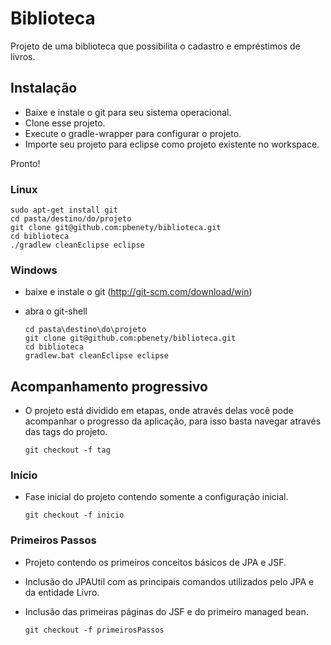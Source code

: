 Biblioteca
==========

Projeto de uma biblioteca que possibilita o cadastro e empréstimos de livros.

## Instalação

* Baixe e instale o git para seu sistema operacional.
* Clone esse projeto.
* Execute o gradle-wrapper para configurar o projeto.
* Importe seu projeto para eclipse como projeto existente no workspace.

Pronto!

### Linux

    sudo apt-get install git
    cd pasta/destino/do/projeto
    git clone git@github.com:pbenety/biblioteca.git
    cd biblioteca
    ./gradlew cleanEclipse eclipse
    
### Windows

* baixe e instale o git (http://git-scm.com/download/win)
* abra o git-shell

    ```
    cd pasta\destino\do\projeto
    git clone git@github.com:pbenety/biblioteca.git
    cd biblioteca
    gradlew.bat cleanEclipse eclipse
    ```
    
## Acompanhamento progressivo

* O projeto está dividido em etapas, onde através delas você pode acompanhar o progresso da aplicação, para isso basta navegar através das tags do projeto.

    ```
    git checkout -f tag
    ```
    
### Início

* Fase inicial do projeto contendo somente a configuração inicial.

    ```
    git checkout -f inicio
    ```

### Primeiros Passos

* Projeto contendo os primeiros conceitos básicos de JPA e JSF.
* Inclusão do JPAUtil com as principais comandos utilizados pelo JPA e da entidade Livro.
* Inclusão das primeiras páginas do JSF e do primeiro managed bean.

    ```
    git checkout -f primeirosPassos
    ```
